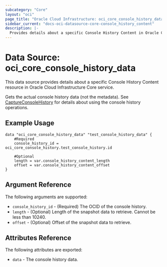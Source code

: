 ```yaml
---
subcategory: "Core"
layout: "oci"
page_title: "Oracle Cloud Infrastructure: oci_core_console_history_data"
sidebar_current: "docs-oci-datasource-core-console_history_content"
description: |-
  Provides details about a specific Console History Content in Oracle Cloud Infrastructure Core service
---
```


# Data Source: oci_core_console_history_data
This data source provides details about a specific Console History Content resource in Oracle Cloud Infrastructure Core service.

Gets the actual console history data (not the metadata).
See [CaptureConsoleHistory](https://docs.cloud.oracle.com/iaas/api/#/en/iaas/20160918/ConsoleHistory/CaptureConsoleHistory)
for details about using the console history operations.


## Example Usage

```hcl
data "oci_core_console_history_data" "test_console_history_data" {
	#Required
	console_history_id = oci_core_console_history.test_console_history.id

	#Optional
	length = var.console_history_content_length
	offset = var.console_history_content_offset
}
```

## Argument Reference

The following arguments are supported:

* `console_history_id` - (Required) The OCID of the console history.
* `length` - (Optional) Length of the snapshot data to retrieve. Cannot be less than 10240.
* `offset` - (Optional) Offset of the snapshot data to retrieve.


## Attributes Reference

The following attributes are exported:

* `data` - The console history data.
